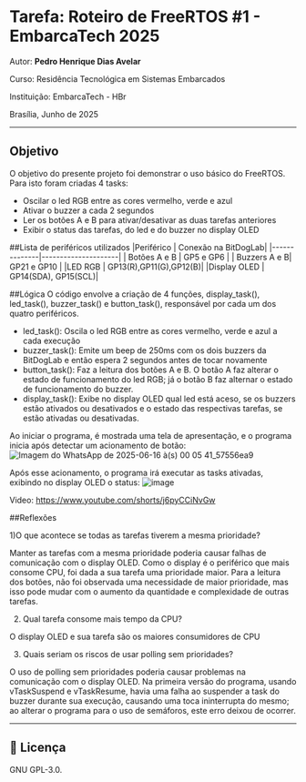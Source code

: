 
# Tarefa: Roteiro de FreeRTOS #1 - EmbarcaTech 2025

Autor: **Pedro Henrique Dias Avelar**

Curso: Residência Tecnológica em Sistemas Embarcados

Instituição: EmbarcaTech - HBr

Brasília, Junho de 2025

---

## Objetivo
O objetivo do presente projeto foi demonstrar o uso básico do FreeRTOS.
Para isto foram criadas 4 tasks:
* Oscilar o led RGB entre as cores vermelho, verde e azul
* Ativar o buzzer a cada 2 segundos
* Ler os botões A e B para ativar/desativar as duas tarefas anteriores
* Exibir o status das tarefas, do led e do buzzer no display OLED

##Lista de periféricos utilizados
|Periférico    | Conexão na BitDogLab|
|--------------|---------------------|
| Botões A e B | GP5 e GP6           |
| Buzzers A e B| GP21 e GP10         |
|LED RGB       | GP13(R),GP11(G),GP12(B)|
|Display OLED  | GP14(SDA), GP15(SCL)|

##Lógica
O código envolve a criação de 4 funções, display_task(), led_task(), buzzer_task() e button_task(), responsável por cada um dos quatro periféricos.
* led_task(): Oscila o led RGB entre as cores vermelho, verde e azul a cada execução
* buzzer_task(): Emite um beep de 250ms com os dois buzzers da BitDogLab e então espera 2 segundos antes de tocar novamente
* button_task(): Faz a leitura dos botões A e B. O botão A faz alterar o estado de funcionamento do led RGB; já o botão B faz alternar o estado de funcionamento do buzzer.
* display_task(): Exibe no display OLED qual led está aceso, se os buzzers estão ativados ou desativados e o estado das respectivas tarefas, se estão ativadas ou desativadas.

Ao iniciar o programa, é mostrada uma tela de apresentação, e o programa inicia após detectar um acionamento de botão:
![Imagem do WhatsApp de 2025-06-16 à(s) 00 05 41_57556ea9](https://github.com/user-attachments/assets/8dddc4d4-1ad9-43a3-b17e-ca4162ca867f)

Após esse acionamento, o programa irá executar as tasks ativadas, exibindo no display OLED o status:
![image](https://github.com/user-attachments/assets/aedac04f-b380-4e3a-99b0-464d9d923fd3)

Video: https://www.youtube.com/shorts/j6pyCCiNvGw

##Reflexões

1)O que acontece se todas as tarefas tiverem a mesma prioridade?

Manter as tarefas com a mesma prioridade poderia causar falhas de comunicação com o display OLED. Como o display é o periférico que mais consome CPU, foi dada a sua tarefa uma prioridade maior.
Para a leitura dos botões, não foi observada uma necessidade de maior prioridade, mas isso pode mudar com o aumento da quantidade e complexidade de outras tarefas.

2) Qual tarefa consome mais tempo da CPU?

O display OLED e sua tarefa são os maiores consumidores de CPU

3) Quais seriam os riscos de usar polling sem prioridades?

O uso de polling sem prioridades poderia causar problemas na comunicação com o display OLED. Na primeira versão do programa, usando vTaskSuspend e vTaskResume, havia uma falha ao suspender a task
do buzzer durante sua execução, causando uma toca ininterrupta do mesmo; ao alterar o programa para o uso de semáforos, este erro deixou de ocorrer.

---

## 📜 Licença
GNU GPL-3.0.
